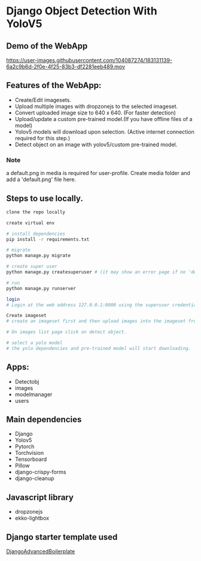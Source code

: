 # Django Object Detection With YoloV5

## Demo of the WebApp
https://user-images.githubusercontent.com/104087274/183131139-6a2c9b6d-2f0e-4f25-83b3-df2281eeb489.mov


## Features of the WebApp:

- Create/Edit imagesets.
- Upload multiple images with dropzonejs to the selected imageset.
- Convert uploaded image size to 640 x 640. (For faster detection)
- Upload/update a custom pre-trained model.(If you have offline files of a model)
- Yolov5 models will download upon selection. (Active internet connection required for this step.)
- Detect object on an image with yolov5/custom pre-trained model.

### Note
a default.png in media is required for user-profile. Create media folder and add a  'default.png' file here.

## Steps to use locally.
```bash
clone the repo locally

create virtual env

# install dependencies
pip install -r requirements.txt

# migrate
python manage.py migrate

# create super user
python manage.py createsuperuser # (it may show an error page if no 'default.png' in media folder. See note above.)

# run
python manage.py runserver

login
# Login at the web address 127.0.0.1:8000 using the superuser credentials.

Create imageset
# create an imageset first and then upload images into the imageset from imageset detail page.

# On images list page click on detect object.

# select a yolo model
# the yolo dependencies and pre-trained model will start downloading.
```

## Apps:
- Detectobj
- images
- modelmanager
- users

## Main dependencies

- Django
- Yolov5
- Pytorch
- Torchvision
- Tensorboard
- Pillow
- django-crispy-forms
- django-cleanup

## Javascript library
- dropzonejs
- ekko-lightbox

## Django starter template used
[DjangoAdvancedBoilerplate](https://github.com/CodingMantras/DjangoAdvancedBoilerplate)




